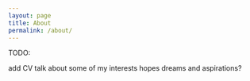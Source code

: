 ```yaml
---
layout: page
title: About
permalink: /about/
---
```


TODO:

add CV
talk about some of my interests
hopes dreams and aspirations?